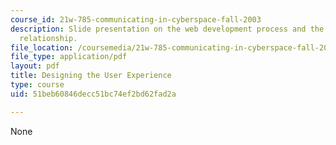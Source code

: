 ```yaml
---
course_id: 21w-785-communicating-in-cyberspace-fall-2003
description: Slide presentation on the web development process and the audience/client/developer
  relationship.
file_location: /coursemedia/21w-785-communicating-in-cyberspace-fall-2003/51beb60846decc51bc74ef2bd62fad2a_designing_user_exp.pdf
file_type: application/pdf
layout: pdf
title: Designing the User Experience
type: course
uid: 51beb60846decc51bc74ef2bd62fad2a

---
```

None
